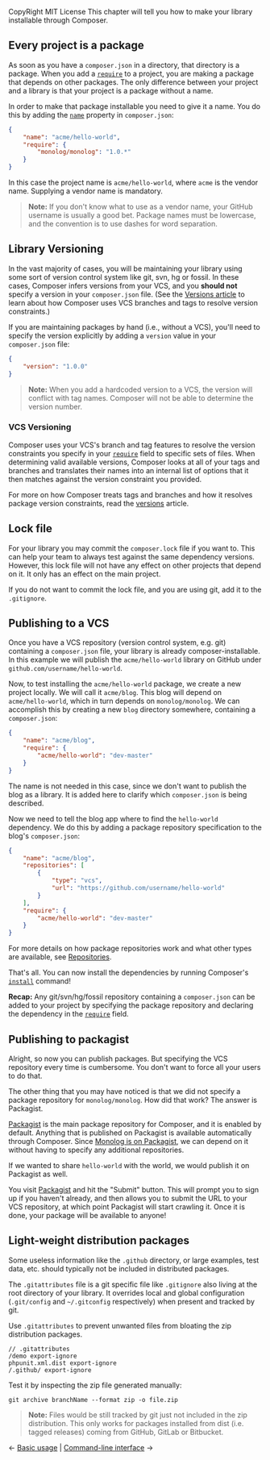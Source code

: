CopyRight 
MIT License 
This chapter will tell you how to make your library installable through
Composer.

## Every project is a package

As soon as you have a `composer.json` in a directory, that directory is a
package. When you add a [`require`](04-schema.md#require) to a project, you are
making a package that depends on other packages. The only difference between
your project and a library is that your project is a package without a name.

In order to make that package installable you need to give it a name. You do
this by adding the [`name`](04-schema.md#name) property in `composer.json`:

```json
{
    "name": "acme/hello-world",
    "require": {
        "monolog/monolog": "1.0.*"
    }
}
```

In this case the project name is `acme/hello-world`, where `acme` is the vendor
name. Supplying a vendor name is mandatory.

> **Note:** If you don't know what to use as a vendor name, your GitHub
> username is usually a good bet. Package names must be lowercase, and the
> convention is to use dashes for word separation.

## Library Versioning

In the vast majority of cases, you will be maintaining your library using some
sort of version control system like git, svn, hg or fossil. In these cases,
Composer infers versions from your VCS, and you **should not** specify a version
in your `composer.json` file. (See the [Versions article](articles/versions.md)
to learn about how Composer uses VCS branches and tags to resolve version
constraints.)

If you are maintaining packages by hand (i.e., without a VCS), you'll need to
specify the version explicitly by adding a `version` value in your `composer.json`
file:

```json
{
    "version": "1.0.0"
}
```

> **Note:** When you add a hardcoded version to a VCS, the version will conflict
> with tag names. Composer will not be able to determine the version number.

### VCS Versioning

Composer uses your VCS's branch and tag features to resolve the version
constraints you specify in your [`require`](04-schema.md#require) field to specific sets of files.
When determining valid available versions, Composer looks at all of your tags
and branches and translates their names into an internal list of options that
it then matches against the version constraint you provided.

For more on how Composer treats tags and branches and how it resolves package
version constraints, read the [versions](articles/versions.md) article.

## Lock file

For your library you may commit the `composer.lock` file if you want to. This
can help your team to always test against the same dependency versions.
However, this lock file will not have any effect on other projects that depend
on it. It only has an effect on the main project.

If you do not want to commit the lock file, and you are using git, add it to
the `.gitignore`.

## Publishing to a VCS

Once you have a VCS repository (version control system, e.g. git) containing a
`composer.json` file, your library is already composer-installable. In this
example we will publish the `acme/hello-world` library on GitHub under
`github.com/username/hello-world`.

Now, to test installing the `acme/hello-world` package, we create a new
project locally. We will call it `acme/blog`. This blog will depend on
`acme/hello-world`, which in turn depends on `monolog/monolog`. We can
accomplish this by creating a new `blog` directory somewhere, containing a
`composer.json`:

```json
{
    "name": "acme/blog",
    "require": {
        "acme/hello-world": "dev-master"
    }
}
```

The name is not needed in this case, since we don't want to publish the blog
as a library. It is added here to clarify which `composer.json` is being
described.

Now we need to tell the blog app where to find the `hello-world` dependency.
We do this by adding a package repository specification to the blog's
`composer.json`:

```json
{
    "name": "acme/blog",
    "repositories": [
        {
            "type": "vcs",
            "url": "https://github.com/username/hello-world"
        }
    ],
    "require": {
        "acme/hello-world": "dev-master"
    }
}
```

For more details on how package repositories work and what other types are
available, see [Repositories](05-repositories.md).

That's all. You can now install the dependencies by running Composer's
[`install`](03-cli.md#install) command!

**Recap:** Any git/svn/hg/fossil repository containing a `composer.json` can be
added to your project by specifying the package repository and declaring the
dependency in the [`require`](04-schema.md#require) field.

## Publishing to packagist

Alright, so now you can publish packages. But specifying the VCS repository
every time is cumbersome. You don't want to force all your users to do that.

The other thing that you may have noticed is that we did not specify a package
repository for `monolog/monolog`. How did that work? The answer is Packagist.

[Packagist](https://packagist.org/) is the main package repository for
Composer, and it is enabled by default. Anything that is published on
Packagist is available automatically through Composer. Since
[Monolog is on Packagist](https://packagist.org/packages/monolog/monolog), we
can depend on it without having to specify any additional repositories.

If we wanted to share `hello-world` with the world, we would publish it on
Packagist as well.

You visit [Packagist](https://packagist.org) and hit the "Submit"
button. This will prompt you to sign up if you haven't already, and then
allows you to submit the URL to your VCS repository, at which point Packagist
will start crawling it. Once it is done, your package will be available to
anyone!

## Light-weight distribution packages

Some useless information like the `.github` directory, or large examples, test
data, etc. should typically not be included in distributed packages.

The `.gitattributes` file is a git specific file like `.gitignore` also living
at the root directory of your library. It overrides local and global
configuration (`.git/config` and `~/.gitconfig` respectively) when present and
tracked by git.

Use `.gitattributes` to prevent unwanted files from bloating the zip
distribution packages.

```text
// .gitattributes
/demo export-ignore
phpunit.xml.dist export-ignore
/.github/ export-ignore
```

Test it by inspecting the zip file generated manually:

```shell
git archive branchName --format zip -o file.zip
```

> **Note:** Files would be still tracked by git just not included in the
> zip distribution. This only works for packages installed from
> dist (i.e. tagged releases) coming from GitHub, GitLab or Bitbucket.

&larr; [Basic usage](01-basic-usage.md) |  [Command-line interface](03-cli.md) &rarr;
